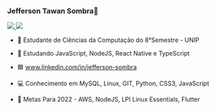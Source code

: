 ### Jefferson Tawan Sombra👋


<a href="https://www.linkedin.com/in/jefferson-sombra/" alt="linkedin" target="_blank">

<img src="https://img.shields.io/badge/LinkedIn-%230077B5.svg?&style=flat-square&logo=linkedin&logoColor=white">

</a>
<a href="mailto:soombra73@gmail.com" alt="gmail" target="_blank">

<img src="https://img.shields.io/badge/-Gmail-FF0000?style=flat-square&labelColor=FF0000&logo=gmail&logoColor=white&link=mailto:<SEUEMAIL>" />

</a>


- 📔 Estudante de Ciências da Computação do 8°Semestre - UNIP

- 🌱 Estudando JavaScript, NodeJS, React Native e TypeScript
 
- 🟦 www.linkedin.com/in/jefferson-sombra
 
- 💻 Conhecimento em MySQL, Linux, GIT, Python, CSS3, JavaScript

- 🔎 Metas Para 2022 - AWS, NodeJS, LPI Linux Essentials, Flutter

